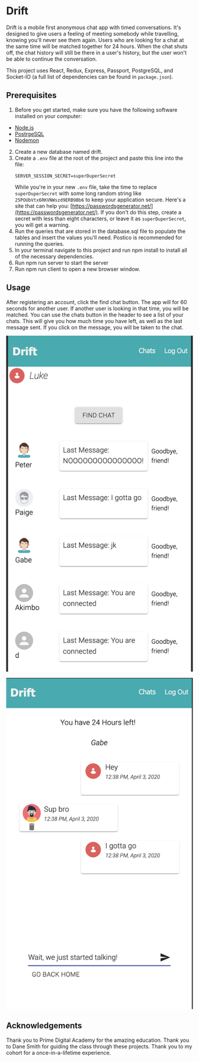 # Drift

Drift is a mobile first anonymous chat app with timed conversations. It's designed to give users a feeling of meeting somebody while travelling, knowing you'll never see them again. Users who are looking for a chat at the same time will be matched together for 24 hours. When the chat shuts off, the chat history will still be there in a user's history, but the user won't be able to continue the conversation. 

This project uses React, Redux, Express, Passport, PostgreSQL, and Socket-IO (a full list of dependencies can be found in `package.json`).

## Prerequisites

1. Before you get started, make sure you have the following software installed on your computer:

- [Node.js](https://nodejs.org/en/)
- [PostrgeSQL](https://www.postgresql.org/)
- [Nodemon](https://nodemon.io/)

2. Create a new database named drift.
3. Create a `.env` file at the root of the project and paste this line into the file:
    ```
    SERVER_SESSION_SECRET=superDuperSecret
    ```
    While you're in your new `.env` file, take the time to replace `superDuperSecret` with some long random string like `25POUbVtx6RKVNWszd9ERB9Bb6` to keep your application secure. Here's a site that can help you: [https://passwordsgenerator.net/](https://passwordsgenerator.net/). If you don't do this step, create a secret with less than eight characters, or leave it as `superDuperSecret`, you will get a warning.
4. Run the queries that are stored in the database.sql file to populate the tables and insert the values you'll need. Postico is recommended for running the queries.
5. In your terminal navigate to this project and run npm install to install all of the necessary dependencies.
6. Run npm run server to start the server
7. Run npm run client to open a new browser window.

## Usage

After registering an account, click the find chat button. The app will for 60 seconds for another user. If another user is looking in that time, you will be matched. You can use the chats button in the header to see a list of your chats. This will give you how much time you have left, as well as the last message sent. If you click on the message, you will be taken to the chat. 

![image](image1.png)

![image](image2.png)


## Acknowledgements

Thank you to Prime Digital Academy for the amazing education. Thank you to Dane Smith for guiding the class through these projects. Thank you to my cohort for a once-in-a-lifetime experience. 


